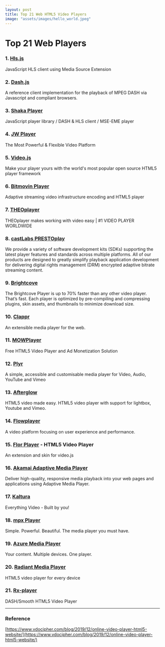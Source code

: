 ```yaml
---
layout: post
title: Top 21 Web HTML5 Video Players
image: "assets/images/hello_world.jpeg"
---
```


# Top 21 Web Players

### 1. [Hls.js](https://github.com/video-dev/hls.js)
JavaScript HLS client using Media Source Extension

### 2. [Dash.js](https://github.com/Dash-Industry-Forum/dash.js)
A reference client implementation for the playback of MPEG DASH via Javascript and compliant browsers.

### 3. [Shaka Player](https://github.com/google/shaka-player/)
JavaScript player library / DASH & HLS client / MSE-EME player

### 4. [JW Player](https://www.jwplayer.com)
The Most Powerful &amp; Flexible Video Platform

### 5. [Video.js](https://videojs.com)
Make your player yours with the world's most popular open source HTML5 player framework

### 6. [Bitmovin Player](https://bitmovin.com)
Adaptive streaming video infrastructure encoding and HTML5 player

### 7. [THEOplayer](https://www.theoplayer.com)
THEOplayer makes working with video easy | #1 VIDEO PLAYER WORLDWIDE

### 8. [castLabs PRESTOplay](https://castlabs.com)
We provide a variety of software development kits (SDKs) supporting the latest player features and standards across multiple platforms. All of our products are designed to greatly simplify playback application development for delivering digital rights management (DRM) encrypted adaptive bitrate streaming content.

### 9. [Brightcove](https://www.brightcove.com)
The Brightcove Player is up to 70% faster than any other video player. That’s fast. Each player is optimized by pre-compiling and compressing plugins, skin assets, and thumbnails to minimize download size.

### 10. [Clappr](http://clappr.io)
An extensible media player for the web.

### 11. [MOWPlayer](https://mowplayer.com)
Free HTML5 Video Player and Ad Monetization Solution

### 12. [Plyr](https://plyr.io)
A simple, accessible and customisable media player for Video, Audio, YouTube and Vimeo

### 13. [Afterglow](http://afterglowplayer.com)
HTML5 video made easy. HTML5 video player with support for lightbox, Youtube and Vimeo.

### 14. [Flowplayer](https://flowplayer.com)
A video platform focusing on user experience and performance.

### 15. [Flor Player](https://codecanyon.net/item/flor-html5-video-player/25396869) - HTML5 Video Player
An extension and skin for video.js

### 16. [Akamai Adaptive Media Player](https://player.akamai.com)
Deliver high-quality, responsive media playback into your web pages and applications using Adaptive Media Player.

### 17. [Kaltura](https://corp.kaltura.com)
Everything Video - Built by you! 

### 18. [mpx Player](http://mplayerx.org)
Simple. Powerful. Beautiful. The media player you must have.

### 19. [Azure Media Player](https://ampdemo.azureedge.net)
Your content. Multiple devices. One player.

### 20. [Radiant Media Player](https://www.radiantmediaplayer.com)
HTML5 video player for every device

### 21. [Rx-player](https://developers.canal-plus.com/rx-player/)
DASH/Smooth HTML5 Video Player

-----
### Reference
[https://www.vdocipher.com/blog/2019/12/online-video-player-html5-website/](https://www.vdocipher.com/blog/2019/12/online-video-player-html5-website/)